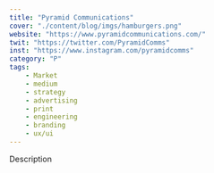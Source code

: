 ```yaml
---
title: "Pyramid Communications"
cover: "./content/blog/imgs/hamburgers.png"
website: "https://www.pyramidcommunications.com/"
twit: "https://twitter.com/PyramidComms"
inst: "https://www.instagram.com/pyramidcomms"
category: "P"
tags:
    - Market
    - medium
    - strategy
    - advertising
    - print
    - engineering
    - branding
    - ux/ui
---
```


Description
